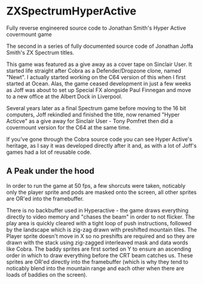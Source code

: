 # ZXSpectrumHyperActive
Fully reverse engineered source code to Jonathan Smith's Hyper Active covermount game

The second in a series of fully documented source code of Jonathan Joffa Smith's ZX Spectrum titles.

This game was featured as a give away as a cover tape on Sinclair User.  It started life straight after
Cobra as a Defender/Dropzone clone, named "Newt". I actually started working on the C64 version of this when I first
started at Ocean.  Alas, the game ceased development in just a few weeks as Joff was about to set up Special FX
alongside Paul Finnegan and move to a new office at the Albert Dock in Liverpool.

Several years later as a final Spectrum game before moving to the 16 bit computers, Joff rekindled and finished
the title, now renamed "Hyper Acticve" as a give away for Sinclair User - Tony Pomfret then did a covermount version for the C64 at the same time.

If you've gone through the Cobra source code you can see Hyper Active's heritage, as I say it was developed directly after it and, as with a lot
of Joff's games had a lot of reusable code.

## A Peak under the hood

In order to run the game at 50 fps, a few shorcuts were taken, noticably only the player sprite and pods are masked onto the screen, all other sprites are
OR'ed into the framebuffer.

There is no backbuffer used in Hyperactive - the game draws everything directly to video memory and "chases the beam" in order to not flicker.  The play area is quickly
cleared with a tight loop of push instructions, followed by the landscape which is zig-zag drawn with preshifted mountain tiles.  The Player sprite doesn't move in X so
no preshifts are required and so they are drawn with the stack using zig-zagged interleaved mask and data words like Cobra.  The baddy sprites are first sorted on Y to ensure an
ascending order in which to draw everything before the CRT beam catches us.  These sprites are OR'ed directly into the framebuffer (which is why they tend to noticably blend into
the mountain range and each other when there are loads of baddies on the screen).


